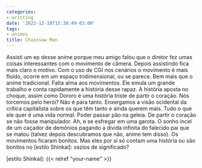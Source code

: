 ```yaml
---
categories:
- writting
date: '2022-12-10T15:38:49-03:00'
tags:
- animes
title: Chainsaw Man
---
```


Assisti um ep desse anime porque meu amigo falou que o diretor fez umas coisas interessantes com o movimento de câmera. Depois assistindo fica mais claro o motivo. Com o uso de CGI nos cenários o movimento é mais fluido,  ocorre em um espaço tridimensional, ou se parece. Bem mais que o anime tradicional. Falta alma aos movimentos. Ele emula um grande trabalho e conta rapidamente a história desse rapaz. A história aposta no choque, assim como Dororo é uma história triste de partir o coração. Nós torcemos pelo herói? Não é para tanto. Enxergamos a visão ocidental da crítica capitalista sobre os que têm tanto e ainda querem mais. Tudo o que ele quer é uma vida normal. Poder passar pão na geleia. De partir o coração se não fosse manipulador. Ah, e se esfregar em uma garota. O sonho incel de um caçador de demônios pagando a dívida infinita do falecido pai que se matou (talvez depois descubramos que não, anime tem disso). Os movimentos ficaram bonitos. Mas eles por si só contam uma história ou são bonitos no [estilo Shinkai]: vazios de significado?

[estilo Shinkai]: {{< relref "your-name" >}}

